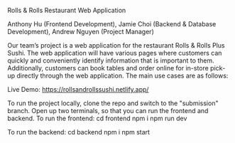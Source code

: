 Rolls & Rolls Restaurant Web Application

Anthony Hu (Frontend Development), Jamie Choi (Backend & Database Development), Andrew Nguyen (Project Manager)

Our team’s project is a web application for the restaurant Rolls & Rolls Plus Sushi. The web application will have various pages where customers can quickly and conveniently identify information that is important to them. Additionally, customers can book tables and order online for in-store pick-up directly through the web application. The main use cases are as follows:

Live Demo: https://rollsandrollssushi.netlify.app/

To run the project locally, clone the repo and switch to the "submission" branch.
Open up two terminals, so that you can run the frontend and backend.
To run the frontend:
cd frontend
npm i
npm run dev

To run the backend:
cd backend
npm i
npm start
